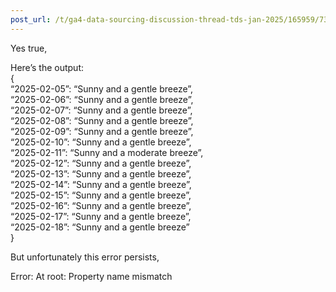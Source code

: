 ```yaml
---
post_url: /t/ga4-data-sourcing-discussion-thread-tds-jan-2025/165959/73
---
```

Yes true,

Here’s the output:  
{  
“2025-02-05”: “Sunny and a gentle breeze”,  
“2025-02-06”: “Sunny and a gentle breeze”,  
“2025-02-07”: “Sunny and a gentle breeze”,  
“2025-02-08”: “Sunny and a gentle breeze”,  
“2025-02-09”: “Sunny and a gentle breeze”,  
“2025-02-10”: “Sunny and a gentle breeze”,  
“2025-02-11”: “Sunny and a moderate breeze”,  
“2025-02-12”: “Sunny and a gentle breeze”,  
“2025-02-13”: “Sunny and a gentle breeze”,  
“2025-02-14”: “Sunny and a gentle breeze”,  
“2025-02-15”: “Sunny and a gentle breeze”,  
“2025-02-16”: “Sunny and a gentle breeze”,  
“2025-02-17”: “Sunny and a gentle breeze”,  
“2025-02-18”: “Sunny and a gentle breeze”  
}

But unfortunately this error persists,

Error: At root: Property name mismatch